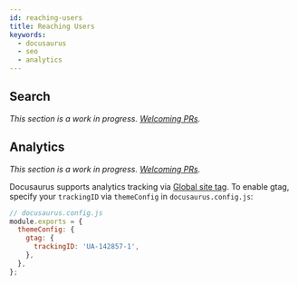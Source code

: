 ```yaml
---
id: reaching-users
title: Reaching Users
keywords:
  - docusaurus
  - seo
  - analytics
---
```


## Search

_This section is a work in progress. [Welcoming PRs](https://github.com/facebook/docusaurus/issues/1640)._

<!--

References
---
- [Docusaurus v1 search](https://docusaurus.io/docs/en/search)
- [Algolia documentation](https://www.algolia.com/doc/)
-->

## Analytics

_This section is a work in progress. [Welcoming PRs](https://github.com/facebook/docusaurus/issues/1640)._

Docusaurus supports analytics tracking via [Global site tag](https://developers.google.com/gtagjs/). To enable gtag, specify your `trackingID` via `themeConfig` in `docusaurus.config.js`:

```js
// docusaurus.config.js
module.exports = {
  themeConfig: {
    gtag: {
      trackingID: 'UA-142857-1',
    },
  },
};
```
